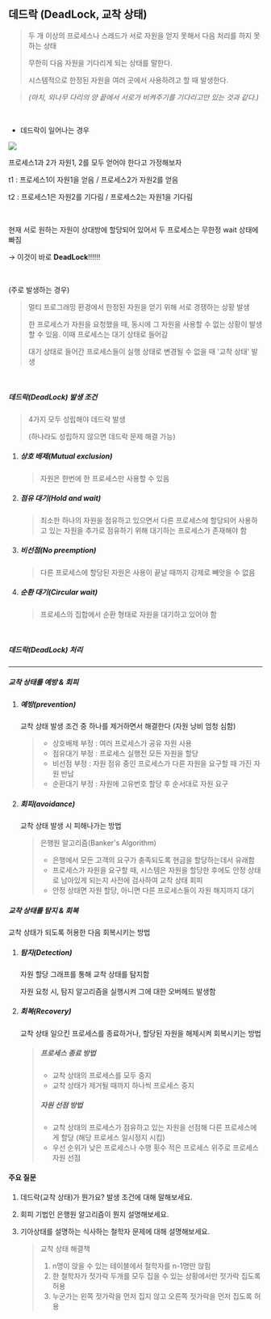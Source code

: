 ## 데드락 (DeadLock, 교착 상태)

> 두 개 이상의 프로세스나 스레드가 서로 자원을 얻지 못해서 다음 처리를 하지 못하는 상태
>
> 무한히 다음 자원을 기다리게 되는 상태를 말한다.
>
> 시스템적으로 한정된 자원을 여러 곳에서 사용하려고 할 때 발생한다.

> *(마치, 외나무 다리의 양 끝에서 서로가 비켜주기를 기다리고만 있는 것과 같다.)*

<br>

* 데드락이 일어나는 경우

<img src="https://t1.daumcdn.net/cfile/tistory/243E89355714C26E28">

프로세스1과 2가 자원1, 2를 모두 얻어야 한다고 가정해보자

t1 : 프로세스1이 자원1을 얻음 / 프로세스2가 자원2를 얻음

t2 : 프로세스1은 자원2를 기다림 / 프로세스2는 자원1을 기다림

<br>

현재 서로 원하는 자원이 상대방에 할당되어 있어서 두 프로세스는 무한정 wait 상태에 빠짐

→ 이것이 바로 **DeadLock**!!!!!!

<br>

(주로 발생하는 경우)

> 멀티 프로그래밍 환경에서 한정된 자원을 얻기 위해 서로 경쟁하는 상황 발생
>
> 한 프로세스가 자원을 요청했을 때, 동시에 그 자원을 사용할 수 없는 상황이 발생할 수 있음. 이때 프로세스는 대기 상태로 들어감
>
> 대기 상태로 들어간 프로세스들이 실행 상태로 변경될 수 없을 때 '교착 상태' 발생

<br>

##### *데드락(DeadLock) 발생 조건*

> 4가지 모두 성립해야 데드락 발생
>
> (하나라도 성립하지 않으면 데드락 문제 해결 가능)

1. ##### 상호 배제(Mutual exclusion)

   > 자원은 한번에 한 프로세스만 사용할 수 있음

2. ##### 점유 대기(Hold and wait)

   > 최소한 하나의 자원을 점유하고 있으면서 다른 프로세스에 할당되어 사용하고 있는 자원을 추가로 점유하기 위해 대기하는 프로세스가 존재해야 함

3. ##### 비선점(No preemption)

   > 다른 프로세스에 할당된 자원은 사용이 끝날 때까지 강제로 빼앗을 수 없음

4. ##### 순환 대기(Circular wait)

   > 프로세스의 집합에서 순환 형태로 자원을 대기하고 있어야 함

<br>

##### *데드락(DeadLock) 처리*

---

##### 교착 상태를 예방 & 회피

1. ##### 예방(prevention)

   교착 상태 발생 조건 중 하나를 제거하면서 해결한다 (자원 낭비 엄청 심함)

   > - 상호배제 부정 : 여러 프로세스가 공유 자원 사용
   > - 점유대기 부정 : 프로세스 실행전 모든 자원을 할당
   > - 비선점 부정 : 자원 점유 중인 프로세스가 다른 자원을 요구할 때 가진 자원 반납
   > - 순환대기 부정 : 자원에 고유번호 할당 후 순서대로 자원 요구

2. ##### 회피(avoidance)

   교착 상태 발생 시 피해나가는 방법

   > 은행원 알고리즘(Banker's Algorithm)
   >
   > - 은행에서 모든 고객의 요구가 충족되도록 현금을 할당하는데서 유래함
   > - 프로세스가 자원을 요구할 때, 시스템은 자원을 할당한 후에도 안정 상태로 남아있게 되는지 사전에 검사하여 교착 상태 회피
   > - 안정 상태면 자원 할당, 아니면 다른 프로세스들이 자원 해지까지 대기



##### 교착 상태를 탐지 & 회복

교착 상태가 되도록 허용한 다음 회복시키는 방법

1. ##### 탐지(Detection)

   자원 할당 그래프를 통해 교착 상태를 탐지함

   자원 요청 시, 탐지 알고리즘을 실행시켜 그에 대한 오버헤드 발생함

2. ##### 회복(Recovery)

   교착 상태 일으킨 프로세스를 종료하거나, 할당된 자원을 해제시켜 회복시키는 방법

   > ##### 프로세스 종료 방법
   >
   > - 교착 상태의 프로세스를 모두 중지
   > - 교착 상태가 제거될 때까지 하나씩 프로세스 중지
   >
   > ##### 자원 선점 방법
   >
   > - 교착 상태의 프로세스가 점유하고 있는 자원을 선점해 다른 프로세스에게 할당 (해당 프로세스 일시정지 시킴)
   > - 우선 순위가 낮은 프로세스나 수행 횟수 적은 프로세스 위주로 프로세스 자원 선점





#### 주요 질문

1. 데드락(교착 상태)가 뭔가요? 발생 조건에 대해 말해보세요.

2. 회피 기법인 은행원 알고리즘이 뭔지 설명해보세요.

3. 기아상태를 설명하는 식사하는 철학자 문제에 대해 설명해보세요.

   > 교착 상태 해결책
   >
   > 1. n명이 앉을 수 있는 테이블에서 철학자를 n-1명만 앉힘
   > 2. 한 철학자가 젓가락 두개를 모두 집을 수 있는 상황에서만 젓가락 집도록 허용
   > 3. 누군가는 왼쪽 젓가락을 먼저 집지 않고 오른쪽 젓가락을 먼저 집도록 허용

